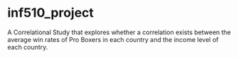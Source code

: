 # inf510_project
A Correlational Study that explores whether a correlation exists between the average win rates of Pro Boxers in each country and the income level of each country. 


